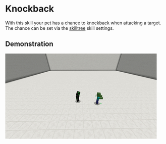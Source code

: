 # Knockback

With this skill your pet has a chance to knockback when attacking a target. The chance can be set via the [skilltree](../systems/skilltrees/) skill settings.

## Demonstration  

![](../.gitbook/assets/knockback.gif)

